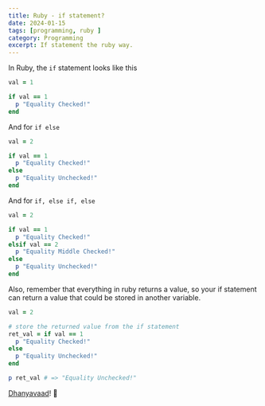 ```yaml
---
title: Ruby - if statement?
date: 2024-01-15
tags: [programming, ruby ]
category: Programming
excerpt: If statement the ruby way.
---
```


In Ruby, the `if` statement looks like this

```ruby
val = 1

if val == 1
  p "Equality Checked!"
end

```

And for `if else`

```ruby
val = 2

if val == 1
  p "Equality Checked!"
else
  p "Equality Unchecked!"
end
```

And for `if, else if, else`

```ruby
val = 2

if val == 1
  p "Equality Checked!"
elsif val == 2
  p "Equality Middle Checked!"
else
  p "Equality Unchecked!"
end
```

Also, remember that everything in ruby returns a value, so your if statement can return a value that could be stored in another variable.

```ruby
val = 2

# store the returned value from the if statement
ret_val = if val == 1
  p "Equality Checked!"
else
  p "Equality Unchecked!"
end

p ret_val # => "Equality Unchecked!"
```



[Dhanyavaad](https://translate.google.com/#view=home&op=translate&sl=en&tl=hi&text=Thank%20you)! 🙇
